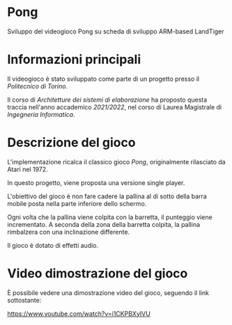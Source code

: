 # Pong
Sviluppo del videogioco Pong su scheda di sviluppo ARM-based LandTiger

# Informazioni principali
Il videogioco è stato sviluppato come parte di un progetto presso il _Politecnico di Torino_. 

Il corso di _Architetture dei sistemi di elaborazione_ ha proposto questa traccia nell'anno accademico _2021/2022_, nel corso di Laurea Magistrale di _Ingegneria Informatica_. 

# Descrizione del gioco
L'implementazione ricalca il classico gioco _Pong_, originalmente rilasciato da Atari nel 1972. 

In questo progetto, viene proposta una versione single player. 

L'obiettivo del gioco è non fare cadere la pallina al di sotto della barra mobile posta nella parte inferiore dello schermo.

Ogni volta che la pallina viene colpita con la barretta, il punteggio viene incrementato. A seconda della zona della barretta colpita, la pallina rimbalzera con una inclinazione differente.

Il gioco è dotato di effetti audio.

# Video dimostrazione del gioco
È possibile vedere una dimostrazione video del gioco, seguendo il link sottostante:

https://www.youtube.com/watch?v=i1CKPBXyIVU